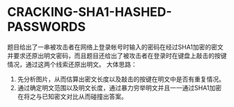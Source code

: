 # CRACKING-SHA1-HASHED-PASSWORDS
题目给出了一串被攻击者在网络上登录帐号时输入的密码在经过SHA1加密的密文并要求还原出明文密码，而且题目还给出了被攻击者在登录时在键盘上敲击的按键情况，通过这两个线索还原出明文。
大体思路：
1.	先分析图片，从而估算出密文长度以及敲击的按键在明文中是否有重复情况。
2.	通过确定明文范围以及明文长度，通过暴力穷举明文并且一一通过SHA1加密在将之与已知密文对比从而碰撞出答案。
